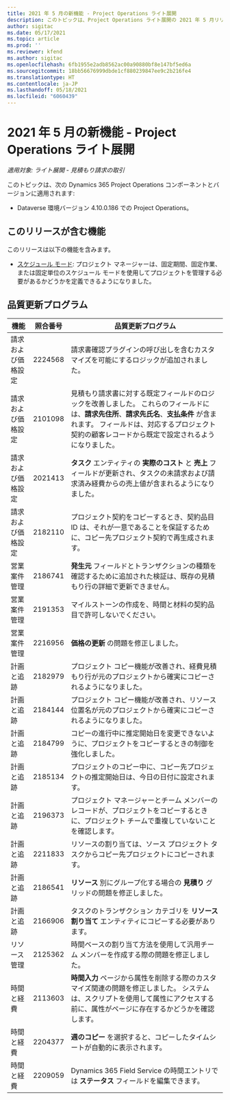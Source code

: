```yaml
---
title: 2021 年 5 月の新機能 - Project Operations ライト展開
description: このトピックは、Project Operations ライト展開の 2021 年 5 月リリースで利用可能な品質アップデートに関する情報を提供します。
author: sigitac
ms.date: 05/17/2021
ms.topic: article
ms.prod: ''
ms.reviewer: kfend
ms.author: sigitac
ms.openlocfilehash: 6fb1955e2adb8562ac00a90880bf8e147bf5ed6a
ms.sourcegitcommit: 18bb56676999dbde1cf880239847ee9c2b216fe4
ms.translationtype: HT
ms.contentlocale: ja-JP
ms.lasthandoff: 05/18/2021
ms.locfileid: "6060439"
---
```

# <a name="whats-new-may-2021---project-operations-lite-deployment"></a>2021 年 5 月の新機能 - Project Operations ライト展開

_適用対象: ライト展開 - 見積もり請求の取引_

このトピックは、次の Dynamics 365 Project Operations コンポーネントとバージョンに適用されます:

   - Dataverse 環境バージョン 4.10.0.186 での Project Operations。

## <a name="features-included-in-this-release"></a>このリリースが含む機能

このリリースは以下の機能を含みます。

- [スケジュール モード](../../project-management/scheduling-modes.md): プロジェクト マネージャーは、固定期間、固定作業、または固定単位のスケジュール モードを使用してプロジェクトを管理する必要があるかどうかを定義できるようになりました。

## <a name="quality-updates"></a>品質更新プログラム

| **機能** | **照合番号** | **品質更新プログラム** |
| --- | --- | --- |
| 請求および価格設定 | 2224568 | 請求書確認プラグインの呼び出しを含むカスタマイズを可能にするロジックが追加されました。 |
| 請求および価格設定 | 2101098 | 見積もり請求書に対する既定フィールドのロジックを改善しました。 これらのフィールドには、**請求先住所**、**請求先氏名**、**支払条件** が含まれます。 フィールドは、対応するプロジェクト契約の顧客レコードから既定で設定されるようになりました。 |
| 請求および価格設定 | 2021413 | **タスク** エンティティの **実際のコスト** と **売上** フィールドが更新され、タスクの未請求および請求済み経費からの売上値が含まれるようになりました。 |
| 請求および価格設定 | 2182110 | プロジェクト契約をコピーするとき、契約品目 ID は、それが一意であることを保証するために、コピー先プロジェクト契約で再生成されます。 |
| 営業案件管理 | 2186741 | **発生元** フィールドとトランザクションの種類を確認するために追加された検証は、既存の見積もり行の詳細で更新できません。 |
| 営業案件管理 | 2191353 | マイルストーンの作成を、時間と材料の契約品目で許可しないでください。 |
| 営業案件管理 | 2216956 | **価格の更新** の問題を修正しました。 |
| 計画と追跡 | 2182979 | プロジェクト コピー機能が改善され、経費見積もり行が元のプロジェクトから確実にコピーされるようになりました。 |
| 計画と追跡 | 2184144 | プロジェクト コピー機能が改善され、リソース位置名が元のプロジェクトから確実にコピーされるようになりました。 |
| 計画と追跡 | 2184799 | コピーの進行中に推定開始日を変更できないように、プロジェクトをコピーするときの制御を強化しました。 |
| 計画と追跡 | 2185134 | プロジェクトのコピー中に、コピー先プロジェクトの推定開始日は、今日の日付に設定されます。 |
| 計画と追跡 | 2196373 | プロジェクト マネージャーとチーム メンバーのレコードが、プロジェクトをコピーするときに、プロジェクト チームで重複していないことを確認します。 |
| 計画と追跡 | 2211833 | リソースの割り当ては、ソース プロジェクト タスクからコピー先プロジェクトにコピーされます。 |
| 計画と追跡 | 2186541 | **リソース** 別にグループ化する場合の **見積り** グリッドの問題を修正しました。 |
| 計画と追跡 | 2166906 | タスクのトランザクション カテゴリを **リソース割り当て** エンティティにコピーする必要があります。 |
| リソース管理 | 2125362 | 時間ベースの割り当て方法を使用して汎用チーム メンバーを作成する際の問題を修正しました。 |
| 時間と経費 | 2113603 | **時間入力** ページから属性を削除する際のカスタマイズ関連の問題を修正しました。 システムは、スクリプトを使用して属性にアクセスする前に、属性がページに存在するかどうかを確認します。 |
| 時間と経費 | 2204377 | **週のコピー** を選択すると、コピーしたタイムシートが自動的に表示されます。 |
| 時間と経費 | 2209059 | Dynamics 365 Field Service の時間エントリでは **ステータス** フィールドを編集できます。 |
